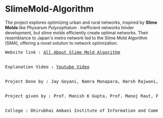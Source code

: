 # SlimeMold-Algorithm
The project explores optimizing urban and rural networks, inspired by <b> Slime Molds </b> like <i> Physarum Polycephalum </i>. Inefficient networks hinder development, but slime molds efficiently create optimal networks. Their resemblance to Japan's metro network led to the Slime Mold Algorithm (SMA), offering a novel solution to network optimization.<br>
<pre>
Website link : <a href="https://sites.google.com/view/dmproject786/homepage?authuser=0">All About Slime Mold Algorithm</a>
<br>
Explanation Video : <a href="https://www.youtube.com/watch?v=LNTP5lxMyCM">Youtube Video</a>
<br>
Project Done by : Jay Goyani, Namra Monapara, Harsh Rajwani, Zenil Rupareliya, Kashvi Bhanderi, Darshak Kukadiya
<br>
Project given by : Prof. Manish K Gupta, Prof. Manoj Raut, Prof. Prosenjit Kundu
<br>
College : Dhirubhai Ambani Institute of Information and Communication Technology ( DAIICT )
</pre>
